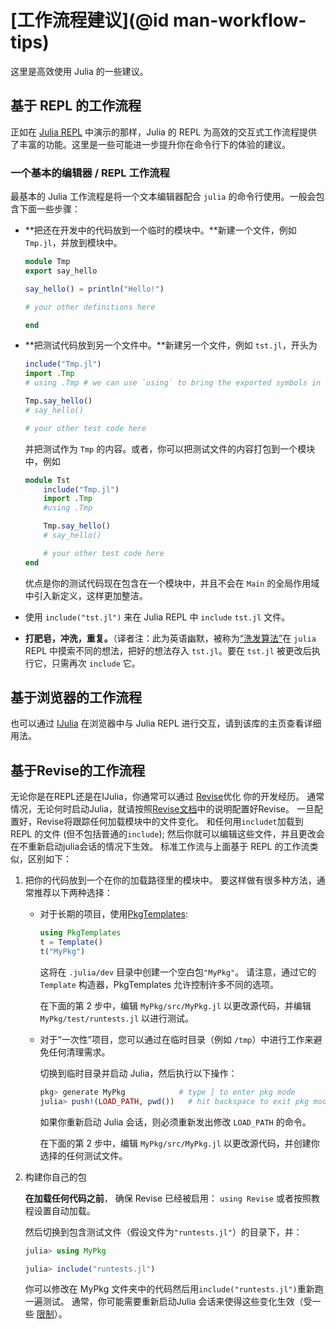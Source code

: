 # [工作流程建议](@id man-workflow-tips)

这里是高效使用 Julia 的一些建议。

## 基于 REPL 的工作流程

正如在 [Julia REPL](@ref) 中演示的那样，Julia 的 REPL 为高效的交互式工作流程提供了丰富的功能。这里是一些可能进一步提升你在命令行下的体验的建议。

### 一个基本的编辑器 / REPL 工作流程

最基本的 Julia 工作流程是将一个文本编辑器配合 `julia` 的命令行使用。一般会包含下面一些步骤：

  * **把还在开发中的代码放到一个临时的模块中。**新建一个文件，例如 `Tmp.jl`，并放到模块中。
     

    ```julia
    module Tmp
    export say_hello

    say_hello() = println("Hello!")

    # your other definitions here

    end
    ```
  * **把测试代码放到另一个文件中。**新建另一个文件，例如 `tst.jl`，开头为

    ```julia
    include("Tmp.jl")
    import .Tmp
    # using .Tmp # we can use `using` to bring the exported symbols in `Tmp` into our namespace

    Tmp.say_hello()
    # say_hello()

    # your other test code here
    ```

    并把测试作为 `Tmp` 的内容。或者，你可以把测试文件的内容打包到一个模块中，例如
     

    ```julia
    module Tst
        include("Tmp.jl")
        import .Tmp
        #using .Tmp

        Tmp.say_hello()
        # say_hello()

        # your other test code here
    end
    ```

    优点是你的测试代码现在包含在一个模块中，并且不会在 `Main` 的全局作用域中引入新定义，这样更加整洁。
     

  * 使用 `include("tst.jl")` 来在 Julia REPL 中 `include` `tst.jl` 文件。

  * **打肥皂，冲洗，重复。**（译者注：此为英语幽默，被称为[“洗发算法”](https://en.wikipedia.org/wiki/Lather,_rinse,_repeat）描述洗头发的过程)在 `julia` REPL 中摸索不同的想法，把好的想法存入 `tst.jl`。要在 `tst.jl` 被更改后执行它，只需再次 `include` 它。

## 基于浏览器的工作流程

也可以通过 [IJulia](https://github.com/JuliaLang/IJulia.jl) 在浏览器中与 Julia REPL 进行交互，请到该库的主页查看详细用法。

## 基于Revise的工作流程

无论你是在REPL还是在IJulia，你通常可以通过
[Revise](https://github.com/timholy/Revise.jl)优化
你的开发经历。
通常情况，无论何时启动Julia，就请按照[Revise文档](https://timholy.github.io/Revise.jl/stable/)中的说明配置好Revise。
一旦配置好，Revise将跟踪任何加载模块中的文件变化。
和任何用`includet`加载到 REPL 的文件 (但不包括普通的`include`);
然后你就可以编辑这些文件，并且更改会在不重新启动julia会话的情况下生效。
标准工作流与上面基于 REPL 的工作流类似，区别如下：

1. 把你的代码放到一个在你的加载路径里的模块中。
   要这样做有很多种方法，通常推荐以下两种选择：

   - 对于长期的项目，使用[PkgTemplates](https://github.com/invenia/PkgTemplates.jl):
      

     ```julia
     using PkgTemplates
     t = Template()
     t("MyPkg")
     ```

     这将在 `.julia/dev` 目录中创建一个空白包`"MyPkg"`。
     请注意，通过它的 `Template` 构造器，PkgTemplates 允许控制许多不同的选项。
      

     在下面的第 2 步中，编辑 `MyPkg/src/MyPkg.jl` 以更改源代码，并编辑 `MyPkg/test/runtests.jl` 以进行测试。
      

   - 对于“一次性”项目，您可以通过在临时目录（例如 `/tmp`）中进行工作来避免任何清理需求。
      

     切换到临时目录并启动 Julia，然后执行以下操作：

     ```julia
     pkg> generate MyPkg            # type ] to enter pkg mode
     julia> push!(LOAD_PATH, pwd())   # hit backspace to exit pkg mode
     ```
     如果你重新启动 Julia 会话，则必须重新发出修改 `LOAD_PATH` 的命令。
      

     在下面的第 2 步中，编辑 `MyPkg/src/MyPkg.jl` 以更改源代码，并创建你选择的任何测试文件。
      

2. 构建你自己的包

   **在加载任何代码之前**， 确保 Revise 已经被启用：
   `using Revise` 或者按照教程设置自动加载。
    

   然后切换到包含测试文件（假设文件为`"runtests.jl"`）的目录下，并：
    

   ```julia
   julia> using MyPkg

   julia> include("runtests.jl")
   ```

   你可以修改在 MyPkg 文件夹中的代码然后用`include("runtests.jl")`重新跑一遍测试。
   通常，你可能需要重新启动Julia 会话来使得这些变化生效（受一些 [限制](https://timholy.github.io/Revise.jl/stable/limitations/)）。
    
